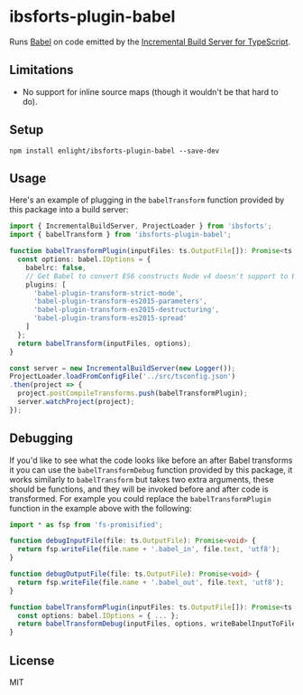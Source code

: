 # ibsforts-plugin-babel
Runs [Babel](http://babeljs.io) on code emitted by the [Incremental Build Server for TypeScript](https://github.com/enlight/ibsforts).

## Limitations
- No support for inline source maps (though it wouldn't be that hard to do).

## Setup
```
npm install enlight/ibsforts-plugin-babel --save-dev
```

## Usage
Here's an example of plugging in the `babelTransform` function provided by this package into a
build server:
```typescript
import { IncrementalBuildServer, ProjectLoader } from 'ibsforts';
import { babelTransform } from 'ibsforts-plugin-babel';

function babelTransformPlugin(inputFiles: ts.OutputFile[]): Promise<ts.OutputFile[]> {
  const options: babel.IOptions = {
    babelrc: false,
    // Get Babel to convert ES6 constructs Node v4 doesn't support to ES5.
    plugins: [
      'babel-plugin-transform-strict-mode',
      'babel-plugin-transform-es2015-parameters',
      'babel-plugin-transform-es2015-destructuring',
      'babel-plugin-transform-es2015-spread'
    ]
  };
  return babelTransform(inputFiles, options);
}

const server = new IncrementalBuildServer(new Logger());
ProjectLoader.loadFromConfigFile('../src/tsconfig.json')
.then(project => {
  project.postCompileTransforms.push(babelTransformPlugin);
  server.watchProject(project);
});
```

## Debugging
If you'd like to see what the code looks like before an after Babel transforms it you can use the
`babelTransformDebug` function provided by this package, it works similarly to `babelTransform`
but takes two extra arguments, these should be functions, and they will be invoked before and
after code is transformed. For example you could replace the `babelTransformPlugin` function in the
example above with the following:
```typescript
import * as fsp from 'fs-promisified';

function debugInputFile(file: ts.OutputFile): Promise<void> {
  return fsp.writeFile(file.name + '.babel_in', file.text, 'utf8');
}

function debugOutputFile(file: ts.OutputFile): Promise<void> {
  return fsp.writeFile(file.name + '.babel_out', file.text, 'utf8');
}

function babelTransformPlugin(inputFiles: ts.OutputFile[]): Promise<ts.OutputFile[]> {
  const options: babel.IOptions = { ... };
  return babelTransformDebug(inputFiles, options, writeBabelInputToFile, writeBabelOutputToFile);
}
```

## License
MIT
